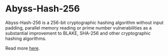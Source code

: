 # Abyss-Hash-256

Abyss-Hash-256 is a 256-bit cryptographic hashing algorithm without input padding, parallel memory reading or prime number vulnerabilities as a substantial improvement to BLAKE, SHA-256 and other cryptographic hashing algorithms.

Read more [here](https://abyssresearch.github.io/abyss-hash-256).
